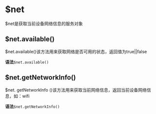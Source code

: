 # $net
$net是获取当前设备网络信息的服务对象

## $net.available()
$net.available()该方法用来获取网络是否可用的状态，返回值为true||false

**语法**```$net.available()```

## $net.getNetworkInfo()
$net. getNetworkInfo ()该方法用来获取当前网络信息，返回当前设备网络信息，如：wifi

**语法**```$net.getNetworkInfo()```
